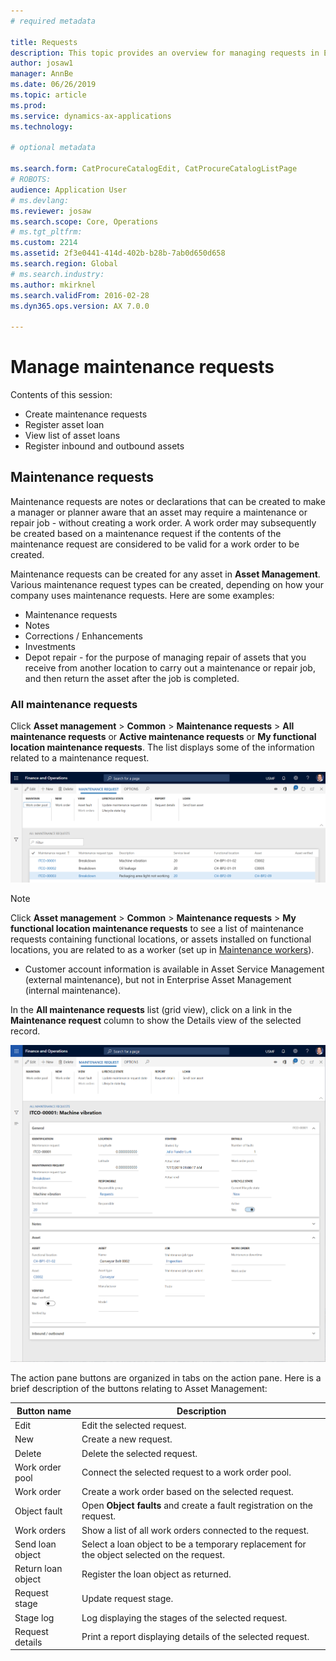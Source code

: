 ```yaml
---
# required metadata

title: Requests
description: This topic provides an overview for managing requests in Enterprise Asset Management
author: josaw1
manager: AnnBe
ms.date: 06/26/2019
ms.topic: article
ms.prod: 
ms.service: dynamics-ax-applications
ms.technology: 

# optional metadata

ms.search.form: CatProcureCatalogEdit, CatProcureCatalogListPage
# ROBOTS: 
audience: Application User
# ms.devlang: 
ms.reviewer: josaw
ms.search.scope: Core, Operations
# ms.tgt_pltfrm: 
ms.custom: 2214
ms.assetid: 2f3e0441-414d-402b-b28b-7ab0d650d658
ms.search.region: Global
# ms.search.industry: 
ms.author: mkirknel
ms.search.validFrom: 2016-02-28
ms.dyn365.ops.version: AX 7.0.0

---
```


# Manage maintenance requests

Contents of this session:

- Create maintenance requests  
- Register asset loan  
- View list of asset loans  
- Register inbound and outbound assets  


## Maintenance requests

Maintenance requests are notes or declarations that can be created to make a manager or planner aware that an asset may require a maintenance or repair job - without creating a work order. A work order may subsequently be created based on a maintenance request if the contents of the maintenance request are considered to be valid for a work order to be created.

Maintenance requests can be created for any asset in **Asset Management**. Various maintenance request types can be created, depending on how your company uses maintenance requests. Here are some examples:


- Maintenance requests  
- Notes  
- Corrections / Enhancements  
- Investments  
- Depot repair - for the purpose of managing repair of assets that you receive from another location to carry out a maintenance or repair job, and then return the asset after the job is completed.


### All maintenance requests

Click **Asset management** > **Common** > **Maintenance requests** > **All maintenance requests** or **Active maintenance requests** or **My functional location maintenance requests**. The list displays some of the information related to a maintenance request.

![Figure 1](media/01-manage-maintenance-requests.png)

>[!NOTE]
>Click **Asset management** > **Common** > **Maintenance requests** > **My functional location maintenance requests** to see a list of maintenance requests containing functional locations, or assets installed on functional locations, you are related to as a worker (set up in [Maintenance workers](../setup-for-objects/workers-and-worker-groups.md)).  
- Customer account information is available in Asset Service Management (external maintenance), but not in Enterprise Asset Management (internal maintenance).  

In the **All maintenance requests** list (grid view), click on a link in the **Maintenance request** column to show the Details view of the selected record.

![Figure 2](media/02-manage-maintenance-requests.png)

The action pane buttons are organized in tabs on the action pane. Here is a brief description of the buttons relating to Asset Management:

| Button name        | Description                                                                                |
|--------------------|--------------------------------------------------------------------------------------------|
| Edit               | Edit the selected request.                                                                 |
| New                | Create a new request.                                                                      |
| Delete             | Delete the selected request.                                                               |
| Work order pool    | Connect the selected request to a work order pool.                                         |
| Work order         | Create a work order based on the selected request.                                         |
| Object fault       | Open **Object faults** and create a fault registration on the request.                     |
| Work orders        | Show a list of all work orders connected to the request.                                   |
| Send loan object   | Select a loan object to be a temporary replacement for the object selected on the request. |
| Return loan object | Register the loan object as returned.                                                      |
| Request stage      | Update request stage.                                                                      |
| Stage log          | Log displaying the stages of the selected request.                                         |
| Request details    | Print a report displaying details of the selected request.                                 |
